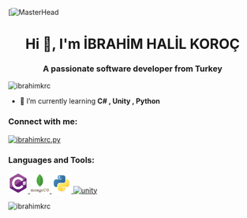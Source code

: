 [![MasterHead]([http://pchocasi.com.tr/yazilimcilar-icin-5-duvar-kagidi-113711/](https://pchocasi.com.tr/wp-content/uploads/2021/05/nubelson-fernandes-Xqckh_XVU4-unsplash-1024x1024.jpg))

<h1 align="center">Hi 👋, I'm İBRAHİM HALİL KOROÇ</h1>
<h3 align="center">A passionate software developer from Turkey</h3>

<p align="left"> <img src="https://komarev.com/ghpvc/?username=ibrahimkrc&label=Profile%20views&color=0e75b6&style=flat" alt="ibrahimkrc" /> </p>

- 🌱 I’m currently learning **C# , Unity , Python**

<h3 align="left">Connect with me:</h3>
<p align="left">
<a href="https://instagram.com/ibrahimkrc.py" target="blank"><img align="center" src="https://raw.githubusercontent.com/rahuldkjain/github-profile-readme-generator/master/src/images/icons/Social/instagram.svg" alt="ibrahimkrc.py" height="30" width="40" /></a>
</p>

<h3 align="left">Languages and Tools:</h3>
<p align="left"> <a href="https://www.w3schools.com/cs/" target="_blank" rel="noreferrer"> <img src="https://raw.githubusercontent.com/devicons/devicon/master/icons/csharp/csharp-original.svg" alt="csharp" width="40" height="40"/> </a> <a href="https://www.mongodb.com/" target="_blank" rel="noreferrer"> <img src="https://raw.githubusercontent.com/devicons/devicon/master/icons/mongodb/mongodb-original-wordmark.svg" alt="mongodb" width="40" height="40"/> </a> <a href="https://www.python.org" target="_blank" rel="noreferrer"> <img src="https://raw.githubusercontent.com/devicons/devicon/master/icons/python/python-original.svg" alt="python" width="40" height="40"/> </a> <a href="https://unity.com/" target="_blank" rel="noreferrer"> <img src="https://www.vectorlogo.zone/logos/unity3d/unity3d-icon.svg" alt="unity" width="40" height="40"/> </a> </p>

<p><img align="center" src="https://github-readme-streak-stats.herokuapp.com/?user=ibrahimkrc&" alt="ibrahimkrc" /></p>

